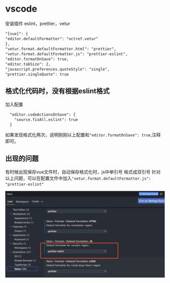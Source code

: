 # vscode



安装插件
eslint，prettier，vetur



```
"[vue]": {
"editor.defaultFormatter": "octref.vetur"
},
"vetur.format.defaultFormatter.html": "prettier",
"vetur.format.defaultFormatter.js": "prettier-eslint",
"editor.formatOnSave": true,
"editor.tabSize": 2,
"javascript.preferences.quoteStyle": "single",
"prettier.singleQuote": true
```


## 格式化代码时，没有根据eslint格式

加入配置

```
  "editor.codeActionsOnSave": {
    "source.fixAll.eslint": true
  }
```

如果发现格式化两次，说明刚刚以上配置和`"editor.formatOnSave": true`,注释即可。

## 出现的问题
有时候出现保存vue文件时，自动保存格式化时，js中单引号 格式成双引号
针对以上问题，可以在配置文件中加入`"vetur.format.defaultFormatter.js": "prettier-eslint"`

![images](../images/20210713a.png)